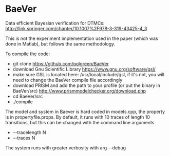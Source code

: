 # BaeVer

Data efficient Bayesian verification for DTMCs: 
http://link.springer.com/chapter/10.1007%2F978-3-319-43425-4_3

This is not the experiment implementation used in the paper (which was done in Matlab), but follows the same methodology. 

To compile the code:
- git clone https://github.com/polgreen/BaeVer
- download Gnu Scientific Library https://www.gnu.org/software/gsl/
- make sure GSL is located here: /usr/local/include/gsl, if it's not, you will need to change the BaeVer compile file accordingly
- download PRISM and add the path to your profile (or put the binary in BaeVer/src) http://www.prismmodelchecker.org/download.php
- cd BaeVer/src
- ./compile

The model and system in Baever is hard coded in models.cpp, the property is in propertyfile.props. By default, it runs with 10 traces of length 10 transitions, but this can be changed with the command line arguments
- --tracelength N
- --traces N

The system runs with greater verbosity with arg --debug


